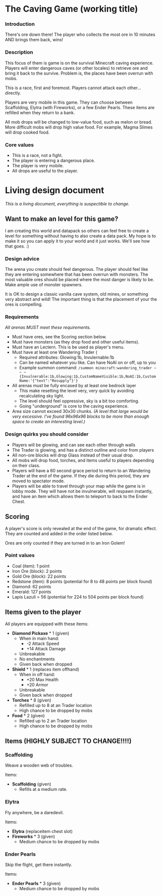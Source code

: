 # The Caving Game (working title)

### Introduction
There's ore down there! The player who collects the most ore in 10 minutes AND brings them back, wins! 

### Description
This focus of them is game is on the survival Minecraft caving experience. Players will enter dangerous caves (or other locales) to retrieve ore and bring it back to the survive. Problem is, the places have been overrun with mobs.

This is a race, first and foremost. Players cannot attack each other... directly.

Players are very mobile in this game. They can choose between Scaffolding, Elytra (with Fireworks), or a few Ender Pearls. These items are refilled when they return to a bank.

All mob drops will be changed to low-value food, such as melon or bread. More difficult mobs will drop high value food. For example, Magma Slimes will drop cooked food.

### Core values
- This is a race, not a fight.
- The player is entering a dangerous place.
- The player is very mobile.
- All drops are useful to the player.

# Living design document

_This is a living document, everything is suspectible to change._

## Want to make an level for this game?
I am creating this world and datapack so others can feel free to create a level for something without having to also create a data pack. My hope is to make it so you can apply it to your world and it just works. We'll see how that goes. :)

### Design advice
The arena you create should feel dangerous. The player should feel like they are entering somewhere that has been overrun with monsters. The most valuable ores should be placed where the most danger is likely to be. Make ample use of monster spawners.

It is OK to design a classic vanilla cave system, old mines, or something very abstract and wild! The important thing is that the placement of your the ores is compelling.

### Requirements
_All arenas MUST meet these requirements._
- Must have ores, see the Scoring section below.
- Must have monsters (as they drop food and other useful items).
- Must have an Lectern. This is be used as player's menu.
- Must have at least one Wandering Trader (
	- Required attributes: Glowing:1b, Invulernable:1b
	- Can be named whatever you like. Can have NoAI on or off, up to you
	- Example summon command: ```/summon minecraft:wandering_trader ~ ~ ~ {Invulnerable:1b,Glowing:1b,CustomNameVisible:1b,NoAI:1b,CustomName:'{"text":"Resupply"}'}```
- All arenas must be fully encased by at least one bedrock layer
	- This make resetting the level very, very quick by avoiding recalculating sky light.
	- The level should feel oppressive, sky is a bit too comforting.
	- Going "underground" is core to the caving experience.
- Area size cannot exceed 30x30 chunks. _(A level that large would be very excessive. I've found 96x96x96 blocks to be more than enough space to create an interesting level.)_


### Design quirks you should consider
- Players will be glowing, and can see each other through walls
- The Trader is glowing, and has a distinct outline and color from players
- All non-ore blocks will drop Glass instead of their usual drop.
- All mobs will drop food, torches, and items useful to players depending on their class.
- Players will have a 60 second grace period to return to an Wandering Trader at the end of the game. If they die during this period, they are moved to spectator mode.
- Players will be able to travel through your map while the game is in lobby mode. They will have not be invulnerable, will respawn instantly, and have an item which allows them to teleport to back to the Ender Chest.

## Scoring
A player's score is only revealed at the end of the game, for dramatic effect. They are counted and added in the order listed below.

Ores are only counted if they are turned in to an Iron Golem!

### Point values
- Coal (item): 1 point
- Iron Ore (block): 2 points
- Gold Ore (block): 22 points
- Redstone (item): 8 points (potential for 8 to 48 points per block found)
- Diamond: 62 points
- Emerald: 127 points
- Lapis Lazuli = 56 (potential for 224 to 504 points per block found)

## Items given to the player

All players are equipped with these items:

- **Diamond Pickaxe** * 1 (given)
	- When in main hand:
		- -2 Attack Speed
		- +14 Attack Damage
	- Unbreakable
	- No enchantments
	- Given back when dropped
- **Shield** * 1 (replaces item offhand)
	- When in off hand:
		- +20 Max Health
		- +20 Armor
	- Unbreakable
	- Given back when dropped
- **Torches** * 8 (given)
	- Refilled up to 8 at an Trader location
	- High chance to be dropped by mobs
- **Food** * 2 (given)
	- Refilled up to 2 an Trader location
	- High chance to be dropped by mobs


## Items (HIGHLY SUBJECT TO CHANGE!!!!)

### Scaffolding
Weave a wooden web of troubles.

Items:
- **Scaffolding** (given)
	- Refills at a medium rate.

### Elytra
Fly anywhere, be a daredevil.

Items:
- **Elytra** (replaceitem chest slot)
- **Fireworks** * 3 (given)
	- Medium chance to be dropped by mobs

### Ender Pearls
Skip the flight, get there instantly.

Items:
- **Ender Pearls** * 3 (given)
	- Medium chance to be dropped by mobs

